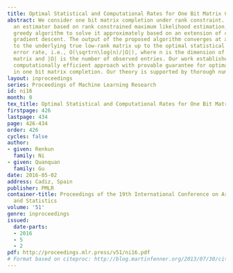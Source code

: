 ```yaml
---
title: Optimal Statistical and Computational Rates for One Bit Matrix Completion
abstract: We consider one bit matrix completion under rank constraint. We present
  an estimator based on rank constrained maximum likelihood estimation, and an efficient
  greedy algorithm to solve it approximately based on an extension of conditional
  gradient descent. The output of the proposed algorithm converges at a linear rate
  to the underlying true low-rank matrix up to the optimal statistical estimation
  error rate, i.e., O(\sqrtrn\log(n)/|Ω|), where n is the dimension of the underlying
  matrix and |Ω| is the number of observed entries. Our work establishes the first
  computationally efficient approach with provable guarantee for optimal estimation
  in one bit matrix completion. Our theory is supported by thorough numerical results.
layout: inproceedings
series: Proceedings of Machine Learning Research
id: ni16
month: 0
tex_title: Optimal Statistical and Computational Rates for One Bit Matrix Completion
firstpage: 426
lastpage: 434
page: 426-434
order: 426
cycles: false
author:
- given: Renkun
  family: Ni
- given: Quanquan
  family: Gu
date: 2016-05-02
address: Cadiz, Spain
publisher: PMLR
container-title: Proceedings of the 19th International Conference on Artificial Intelligence
  and Statistics
volume: '51'
genre: inproceedings
issued:
  date-parts:
  - 2016
  - 5
  - 2
pdf: http://proceedings.mlr.press/v51/ni16.pdf
# Format based on citeproc: http://blog.martinfenner.org/2013/07/30/citeproc-yaml-for-bibliographies/
---
```

